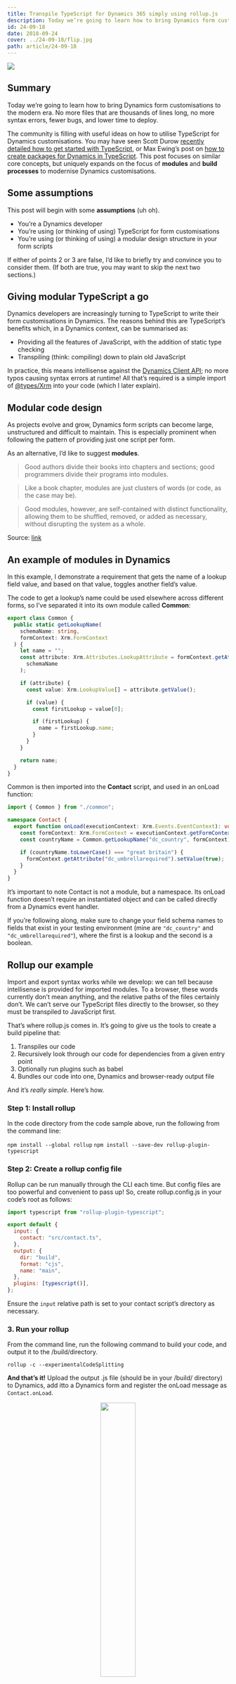 ```yaml
---
title: Transpile TypeScript for Dynamics 365 simply using rollup.js
description: Today we’re going to learn how to bring Dynamics form customisations to the modern era. No more files that are thousands of lines long, no more syntax errors, fewer bugs, and lower time to deploy.
id: 24-09-18
date: 2018-09-24
cover: ../24-09-18/flip.jpg
path: article/24-09-18
---
```


<img src='flip.jpg' />

<h2>Summary</h2>

Today we’re going to learn how to bring Dynamics form customisations to the modern era. No more files that are thousands of lines long, no more syntax errors, fewer bugs, and lower time to deploy.

The community is filling with useful ideas on how to utilise TypeScript for Dynamics customisations. You may have seen Scott Durow [recently detailed how to get started with TypeScript](https://community.dynamics.com/crm/b/develop1/archive/2018/06/09/let-s-start-typescript-part-1), or Max Ewing’s post on [how to create packages for Dynamics in TypeScript](https://medium.com/capgemini-dynamics-365-team/writing-typescript-packages-for-dynamics-365-36fa56d17319). This post focuses on similar core concepts, but uniquely expands on the focus of <b>modules</b> and <b>build processes</b> to modernise Dynamics customisations.

<h2>Some assumptions</h2>

This post will begin with some <b>assumptions</b> (uh oh).

<ul>
<li>You’re a Dynamics developer</li>
<li>You’re using (or thinking of using) TypeScript for form customisations</li>
<li>You’re using (or thinking of using) a modular design structure in your form scripts</li>
</ul>

If either of points 2 or 3 are false, I’d like to briefly try and convince you to consider them. (If both are true, you may want to skip the next two sections.)

<h2>Giving modular TypeScript a go</h2>

Dynamics developers are increasingly turning to TypeScript to write their form customisations in Dynamics. The reasons behind this are TypeScript’s benefits which, in a Dynamics context, can be summarised as:

<ul>
<li>Providing all the features of JavaScript, with the addition of static type checking</li>
<li>Transpiling (think: compiling) down to plain old JavaScript</li>
</ul>

In practice, this means intellisense against the [Dynamics Client API](https://docs.microsoft.com/en-us/dynamics365/customer-engagement/developer/clientapi/reference); no more typos causing syntax errors at runtime! All that’s required is a simple import of [@types/Xrm](https://www.npmjs.com/package/@types/xrm) into your code (which I later explain).

<h2>Modular code design</h2>

As projects evolve and grow, Dynamics form scripts can become large, unstructured and difficult to maintain. This is especially prominent when following the pattern of providing just one script per form.

As an alternative, I’d like to suggest <b>modules</b>.

> Good authors divide their books into chapters and sections; good programmers divide their programs into modules.

> Like a book chapter, modules are just clusters of words (or code, as the case may be).

> Good modules, however, are self-contained with distinct functionality, allowing them to be shuffled, removed, or added as necessary, without disrupting the system as a whole.

Source: [link](https://medium.freecodecamp.org/javascript-modules-a-beginner-s-guide-783f7d7a5fcc)

 <h2>An example of modules in Dynamics</h2>

In this example, I demonstrate a requirement that gets the name of a lookup field value, and based on that value, toggles another field’s value.

The code to get a lookup’s name could be used elsewhere across different forms, so I’ve separated it into its own module called <b>Common</b>:

```ts
export class Common {
  public static getLookupName(
    schemaName: string,
    formContext: Xrm.FormContext
  ) {
    let name = "";
    const attribute: Xrm.Attributes.LookupAttribute = formContext.getAttribute(
      schemaName
    );

    if (attribute) {
      const value: Xrm.LookupValue[] = attribute.getValue();

      if (value) {
        const firstLookup = value[0];

        if (firstLookup) {
          name = firstLookup.name;
        }
      }
    }

    return name;
  }
}
```

Common is then imported into the <b>Contact</b> script, and used in an onLoad function:

```ts
import { Common } from "./common";

namespace Contact {
  export function onLoad(executionContext: Xrm.Events.EventContext): void {
    const formContext: Xrm.FormContext = executionContext.getFormContext();
    const countryName = Common.getLookupName("dc_country", formContext);

    if (countryName.toLowerCase() === "great britain") {
      formContext.getAttribute("dc_umbrellarequired").setValue(true);
    }
  }
}
```

It’s important to note Contact is not a module, but a namespace. Its onLoad function doesn’t require an instantiated object and can be called directly from a Dynamics event handler.

If you’re following along, make sure to change your field schema names to fields that exist in your testing environment (mine are `"dc_country"` and `"dc_umbrellarequired"`), where the first is a lookup and the second is a boolean.

<h2>Rollup our example</h2>

Import and export syntax works while we develop: we can tell because intellisense is provided for imported modules. To a browser, these words currently don’t mean anything, and the relative paths of the files certainly don’t. We can’t serve our TypeScript files directly to the browser, so they must be transpiled to JavaScript first.

That’s where rollup.js comes in. It’s going to give us the tools to create a build pipeline that:

<ol>
<li>Transpiles our code</li>
<li>Recursively look through our code for dependencies from a given entry point</li>
<li>Optionally run plugins such as babel</li>
<li>Bundles our code into one, Dynamics and browser-ready output file</li>
</ol>

And it’s <i>really simple</i>. Here’s how.

<h3>Step 1: Install rollup</h3>

In the code directory from the code sample above, run the following from the command line:

`npm install --global rollup`
`npm install --save-dev rollup-plugin-typescript`

<h3>Step 2: Create a rollup config file</h3>

Rollup can be run manually through the CLI each time. But config files are too powerful and convenient to pass up! So, create rollup.config.js in your code’s root as follows:

```js
import typescript from "rollup-plugin-typescript";

export default {
  input: {
    contact: "src/contact.ts",
  },
  output: {
    dir: "build",
    format: "cjs",
    name: "main",
  },
  plugins: [typescript()],
};
```

Ensure the `input` relative path is set to your contact script’s directory as necessary.

<h3>3. Run your rollup</h3>

From the command line, run the following command to build your code, and output it to the /build/directory.

`rollup -c --experimentalCodeSplitting`

<b>And that’s it!</b> Upload the output .js file (should be in your /build/ directory) to Dynamics, add itto a Dynamics form and register the onLoad message as `Contact.onLoad`.

<div style="text-align: center">
<img style="width: 40%" src='umbrella-boolean.png' />
</div>

<h2>Summary</h2>

This post has detailed how we can structure our modular code on small to enterprise Dynamics 365 projects to increase our script’s:

<ul>
<li>Maintainability</li>
<li>Readability</li>
<li>Re-usability</li>
</ul>

We’ve learnt how to bundle our individual TypeScript-written modules into single JavaScript files that are browser-ready and usable to enhance forms in Dynamics with custom business logic.

<h3>Extras</h3>

There are many bundlers out there in the wild. This walkthrough uses rollup.js. Experiment with Webpack and Gulp to achieve the same results.

Test your TypeScript files with Xrm tests. Here’s a recent post of mine detailing how Web API calls can be tested using xrm-mock and sinon.js.

Add plugins to rollup.js. How about eslint to lint your code when it’s built, or uglify to minify your build output for production?
